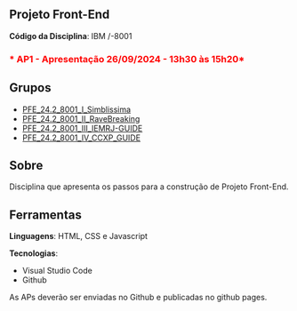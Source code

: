 ## Projeto Front-End

**Código da Disciplina**: IBM /-8001

### <span style="color: red;">* AP1 - Apresentação 26/09/2024 - 13h30 às 15h20*

## Grupos

* [PFE_24.2_8001_I_Simblissima](https://github.com/Projetos-de-Extensao/PFE_24.2_8001_I_Simblissima)
* [PFE_24.2_8001_II_RaveBreaking](https://github.com/Projetos-de-Extensao/PFE_24.2_8001_II_RaveBreaking)
* [PFE_24.2_8001_III_IEMRJ-GUIDE](https://github.com/Projetos-de-Extensao/PFE_24.2_8001_III_IEMRJ-GUIDE)
* [PFE_24.2_8001_IV_CCXP_GUIDE](https://github.com/Projetos-de-Extensao/PFE_24.2_8001_IV_CCXP_GUIDE)

## Sobre

Disciplina que apresenta os passos para a construção de Projeto Front-End.

## Ferramentas

**Linguagens**: HTML, CSS e Javascript

**Tecnologias**:

* Visual Studio Code
* Github

As APs deverão ser enviadas no Github e publicadas no github pages.

